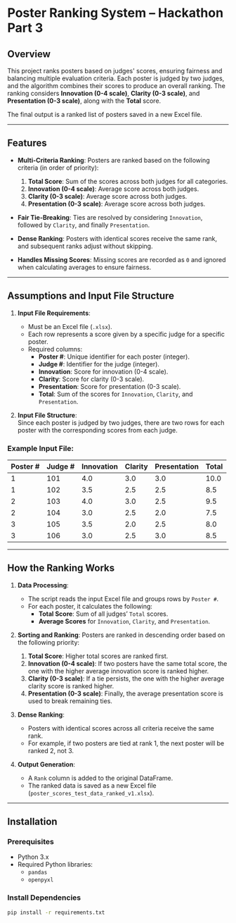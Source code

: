 # Poster Ranking System – Hackathon Part 3

## Overview
This project ranks posters based on judges' scores, ensuring fairness and balancing multiple evaluation criteria. Each poster is judged by two judges, and the algorithm combines their scores to produce an overall ranking. The ranking considers **Innovation (0-4 scale)**, **Clarity (0-3 scale)**, and **Presentation (0-3 scale)**, along with the **Total** score.

The final output is a ranked list of posters saved in a new Excel file.

---

## Features
- **Multi-Criteria Ranking**: Posters are ranked based on the following criteria (in order of priority):
  1. **Total Score**: Sum of the scores across both judges for all categories.
  2. **Innovation (0-4 scale)**: Average score across both judges.
  3. **Clarity (0-3 scale)**: Average score across both judges.
  4. **Presentation (0-3 scale)**: Average score across both judges.
  
- **Fair Tie-Breaking**: Ties are resolved by considering `Innovation`, followed by `Clarity`, and finally `Presentation`.
- **Dense Ranking**: Posters with identical scores receive the same rank, and subsequent ranks adjust without skipping.
- **Handles Missing Scores**: Missing scores are recorded as `0` and ignored when calculating averages to ensure fairness.

---

## Assumptions and Input File Structure
1. **Input File Requirements**:
   - Must be an Excel file (`.xlsx`).
   - Each row represents a score given by a specific judge for a specific poster.
   - Required columns:
     - **Poster #**: Unique identifier for each poster (integer).
     - **Judge #**: Identifier for the judge (integer).
     - **Innovation**: Score for innovation (0-4 scale).
     - **Clarity**: Score for clarity (0-3 scale).
     - **Presentation**: Score for presentation (0-3 scale).
     - **Total**: Sum of the scores for `Innovation`, `Clarity`, and `Presentation`.

2. **Input File Structure**:  
   Since each poster is judged by two judges, there are two rows for each poster with the corresponding scores from each judge.

### Example Input File:
| Poster # | Judge # | Innovation | Clarity | Presentation | Total |
|----------|---------|------------|---------|--------------|-------|
| 1        | 101     | 4.0        | 3.0     | 3.0          | 10.0  |
| 1        | 102     | 3.5        | 2.5     | 2.5          | 8.5   |
| 2        | 103     | 4.0        | 3.0     | 2.5          | 9.5   |
| 2        | 104     | 3.0        | 2.5     | 2.0          | 7.5   |
| 3        | 105     | 3.5        | 2.0     | 2.5          | 8.0   |
| 3        | 106     | 3.0        | 2.5     | 3.0          | 8.5   |

---

## How the Ranking Works
1. **Data Processing**:
   - The script reads the input Excel file and groups rows by `Poster #`.
   - For each poster, it calculates the following:
     - **Total Score**: Sum of all judges’ `Total` scores.
     - **Average Scores** for `Innovation`, `Clarity`, and `Presentation`.

2. **Sorting and Ranking**:
   Posters are ranked in descending order based on the following priority:
   1. **Total Score**: Higher total scores are ranked first.
   2. **Innovation (0-4 scale)**: If two posters have the same total score, the one with the higher average innovation score is ranked higher.
   3. **Clarity (0-3 scale)**: If a tie persists, the one with the higher average clarity score is ranked higher.
   4. **Presentation (0-3 scale)**: Finally, the average presentation score is used to break remaining ties.

3. **Dense Ranking**:
   - Posters with identical scores across all criteria receive the same rank.
   - For example, if two posters are tied at rank 1, the next poster will be ranked 2, not 3.

4. **Output Generation**:
   - A `Rank` column is added to the original DataFrame.
   - The ranked data is saved as a new Excel file (`poster_scores_test_data_ranked_v1.xlsx`).

---

## Installation

### Prerequisites
- Python 3.x
- Required Python libraries:
  - `pandas`
  - `openpyxl`

### Install Dependencies
```bash
pip install -r requirements.txt
